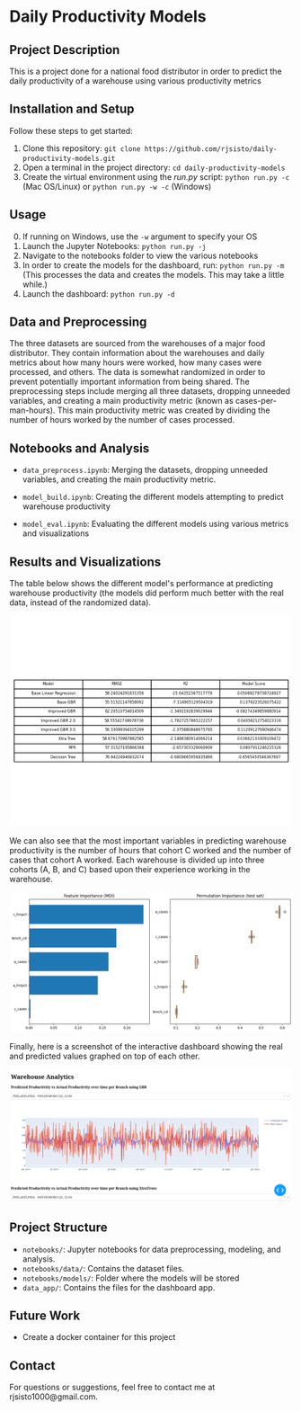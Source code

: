 # Daily Productivity Models

## Project Description

This is a project done for a national food distributor in order to predict the daily productivity of a warehouse using various productivity metrics

## Installation and Setup

Follow these steps to get started:

1.  Clone this repository: `git clone https://github.com/rjsisto/daily-productivity-models.git`
2.  Open a terminal in the project directory: `cd daily-productivity-models`
3.  Create the virtual environment using the *run.py* script: `python run.py -c` (Mac OS/Linux) or `python run.py -w -c` (Windows)

## Usage

0.  If running on Windows, use the `-w` argument to specify your OS
1.  Launch the Jupyter Notebooks: `python run.py -j` 
2.  Navigate to the notebooks folder to view the various notebooks
3.  In order to create the models for the dashboard, run: `python run.py -m` (This processes the data and creates the models. This may take a little while.)
4.  Launch the dashboard: `python run.py -d`

## Data and Preprocessing

The three datasets are sourced from the warehouses of a major food distributor. They contain information about the warehouses and daily metrics about how many hours were worked, how many cases were processed, and others. The data is somewhat randomized in order to prevent potentially important information from being shared. The preprocessing steps include merging all three datasets, dropping unneeded variables, and creating a main productivity metric (known as cases-per-man-hours). This main productivity metric was created by dividing the number of hours worked by the number of cases processed.

## Notebooks and Analysis

-   `data_preprocess.ipynb`: Merging the datasets, dropping unneeded variables, and creating the main productivity metric.

-   `model_build.ipynb`: Creating the different models attempting to predict warehouse productivity

-   `model_eval.ipynb`: Evaluating the different models using various metrics and visualizations

## Results and Visualizations

The table below shows the different model's performance at predicting warehouse productivity (the models did perform much better with the real data, instead of the randomized data).

![Model Metrics](notebooks/images/model_metrics.png)

We can also see that the most important variables in predicting warehouse productivity is the number of hours that cohort C worked and the number of cases that cohort A worked. Each warehouse is divided up into three cohorts (A, B, and C) based upon their experience working in the warehouse.

![Variable Importance](notebooks/images/gbr_feature_importance.png)

Finally, here is a screenshot of the interactive dashboard showing the real and predicted values graphed on top of each other.

![Dashboard Screenshot](notebooks/images/dashboard.png)

## Project Structure

-   `notebooks/`: Jupyter notebooks for data preprocessing, modeling, and analysis.
-   `notebooks/data/`: Contains the dataset files.
-   `notebooks/models/`: Folder where the models will be stored
-   `data_app/`: Contains the files for the dashboard app.

## Future Work

- Create a docker container for this project

## Contact

For questions or suggestions, feel free to contact me at rjsisto1000\@gmail.com.
